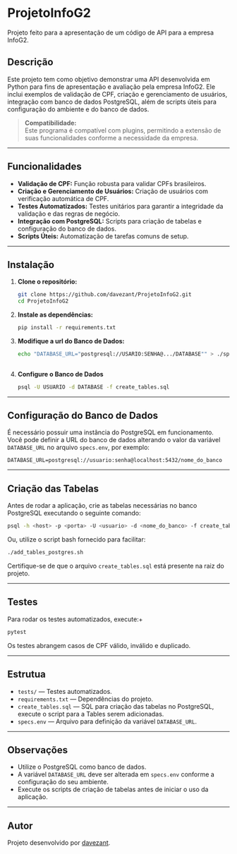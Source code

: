 # ProjetoInfoG2

Projeto feito para a apresentação de um código de API para a empresa InfoG2.

## Descrição

Este projeto tem como objetivo demonstrar uma API desenvolvida em Python para fins de apresentação e avaliação pela empresa InfoG2. Ele inclui exemplos de validação de CPF, criação e gerenciamento de usuários, integração com banco de dados PostgreSQL, além de scripts úteis para configuração do ambiente e do banco de dados.

> **Compatibilidade:**  
> Este programa é compatível com plugins, permitindo a extensão de suas funcionalidades conforme a necessidade da empresa.

---

## Funcionalidades

- **Validação de CPF:** Função robusta para validar CPFs brasileiros.
- **Criação e Gerenciamento de Usuários:** Criação de usuários com verificação automática de CPF.
- **Testes Automatizados:** Testes unitários para garantir a integridade da validação e das regras de negócio.
- **Integração com PostgreSQL:** Scripts para criação de tabelas e configuração do banco de dados.
- **Scripts Úteis:** Automatização de tarefas comuns de setup.

---

## Instalação

1. **Clone o repositório:**
   ```bash
   git clone https://github.com/davezant/ProjetoInfoG2.git
   cd ProjetoInfoG2
   ```

2. **Instale as dependências:**
   ```bash
   pip install -r requirements.txt
   ```
3. **Modifique a url do Banco de Dados:**
   ```bash
   echo "DATABASE_URL="postgresql://USARIO:SENHA@.../DATABASE"" > ./specs.env
    
   ```
4. **Configure o Banco de Dados**
   ```bash
   psql -U USUARIO -d DATABASE -f create_tables.sql      
   ```

---

## Configuração do Banco de Dados

É necessário possuir uma instância do PostgreSQL em funcionamento.  
Você pode definir a URL do banco de dados alterando o valor da variável `DATABASE_URL` no arquivo `specs.env`, por exemplo:

```
DATABASE_URL=postgresql://usuario:senha@localhost:5432/nome_do_banco
```

---

## Criação das Tabelas

Antes de rodar a aplicação, crie as tabelas necessárias no banco PostgreSQL executando o seguinte comando:

```bash
psql -h <host> -p <porta> -U <usuario> -d <nome_do_banco> -f create_tables.sql
```

Ou, utilize o script bash fornecido para facilitar:

```bash
./add_tables_postgres.sh
```

Certifique-se de que o arquivo `create_tables.sql` está presente na raiz do projeto.

---

## Testes

Para rodar os testes automatizados, execute:+

```bash
pytest
```

Os testes abrangem casos de CPF válido, inválido e duplicado.

---
## Estrutua

- `tests/` — Testes automatizados.
- `requirements.txt` — Dependências do projeto.
- `create_tables.sql` — SQL para criação das tabelas no PostgreSQL, execute o script para a Tables serem adicionadas.
- `specs.env` — Arquivo para definição da variável `DATABASE_URL`.

---

## Observações

- Utilize o PostgreSQL como banco de dados.
- A variável `DATABASE_URL` deve ser alterada em `specs.env` conforme a configuração do seu ambiente.
- Execute os scripts de criação de tabelas antes de iniciar o uso da aplicação.

---

## Autor

Projeto desenvolvido por [davezant](https://github.com/davezant).
